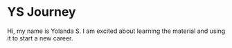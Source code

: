 # YS Journey
Hi, my name is Yolanda S. I am excited about learning the material and using it to start a new career.
